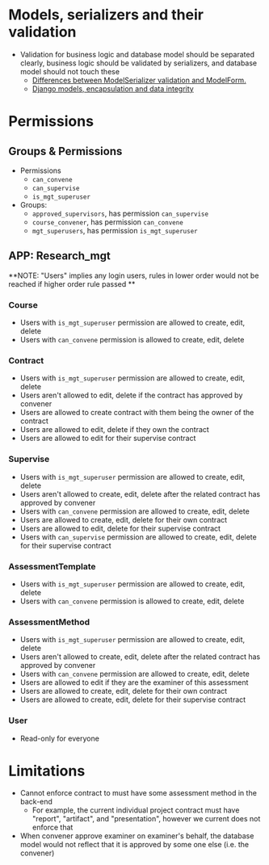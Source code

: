 # Models, serializers and their validation

- Validation for business logic and database model should be separated clearly, business logic should be validated by serializers, and database model should not touch these
  - [Differences between ModelSerializer validation and ModelForm.](https://www.django-rest-framework.org/community/3.0-announcement/#differences-between-modelserializer-validation-and-modelform)
  - [Django models, encapsulation and data integrity](https://www.dabapps.com/blog/django-models-and-encapsulation/)

# Permissions

## Groups & Permissions

- Permissions
  - `can_convene`
  - `can_supervise`
  - `is_mgt_superuser`
- Groups:
  - `approved_supervisors`, has permission `can_supervise`
  - `course_convener`, has permission `can_convene`
  - `mgt_superusers`, has permission `is_mgt_superuser`

## APP: Research_mgt

**NOTE: "Users" implies any login users, rules in lower order would not be reached if higher order rule passed **

### Course

- Users with `is_mgt_superuser` permission are allowed to create, edit, delete
- Users with `can_convene` permission is allowed to create, edit, delete

### Contract

- Users with `is_mgt_superuser` permission are allowed to create, edit, delete
- Users aren't allowed to edit, delete if the contract has approved by convener
- Users are allowed to create contract with them being the owner of the contract
- Users are allowed to edit, delete if they own the contract
- Users are allowed to edit for their supervise contract

### Supervise

- Users with `is_mgt_superuser` permission are allowed to create, edit, delete
- Users aren't allowed to create, edit, delete after the related contract has approved by convener
- Users with `can_convene` permission are allowed to create, edit, delete
- Users are allowed to create, edit, delete for their own contract
- Users are allowed to edit, delete for their supervise contract
- Users with `can_supervise` permission are allowed to create, edit, delete for their supervise contract

### AssessmentTemplate

- Users with `is_mgt_superuser` permission are allowed to create, edit, delete
- Users with `can_convene` permission is allowed to create, edit, delete

### AssessmentMethod

- Users with `is_mgt_superuser` permission are allowed to create, edit, delete
- Users aren't allowed to create, edit, delete after the related contract has approved by convener
- Users with `can_convene` permission are allowed to create, edit, delete
- Users are allowed to edit if they are the examiner of this assessment
- Users are allowed to create, edit, delete for their own contract
- Users are allowed to create, edit, delete for their supervise contract

### User

- Read-only for everyone

# Limitations

- Cannot enforce contract to must have some assessment method in the back-end
  - For example, the current individual project contract must have "report", "artifact", and "presentation", however we current does not enforce that
- When convener approve examiner on examiner's behalf, the database model would not reflect that it is approved by some one else (i.e. the convener)